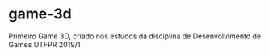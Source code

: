 # game-3d
Primeiro Game 3D, criado nos estudos da disciplina de Desenvolvimento de Games UTFPR 2019/1 
